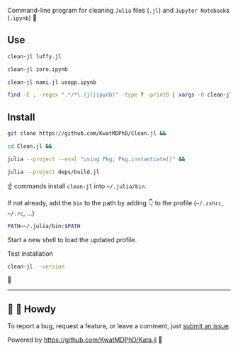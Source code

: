 Command-line program for cleaning `Julia` files (`.jl`) and `Jupyter Notebook`s (`.ipynb`) 🧹

## Use

```bash
clean-jl luffy.jl
```

```bash
clean-jl zoro.ipynb
```

```bash
clean-jl nami.jl usopp.ipynb
```

```bash
find -E . -regex ".*/*\.(jl|ipynb)" -type f -print0 | xargs -0 clean-jl
```

## Install

```bash
git clone https://github.com/KwatMDPhD/Clean.jl &&

cd Clean.jl &&

julia --project --eval "using Pkg; Pkg.instantiate()" &&

julia --project deps/build.jl
```

☝️ commands install `clean-jl` into `~/.julia/bin`.

If not already, add the `bin` to the path by adding 👇 to the profile (`~/.zshrc`, `~/.rc`, ...)

```bash
PATH=~/.julia/bin:$PATH
```

Start a new shell to load the updated profile.

Test installation

```bash
clean-jl --version
```

🎉

---

## 👋 🤠 Howdy

To report a bug, request a feature, or leave a comment, just [submit an issue](https://github.com/KwatMDPhD/Clean.jl/issues/new/choose).

Powered by https://github.com/KwatMDPhD/Kata.jl 🌝

